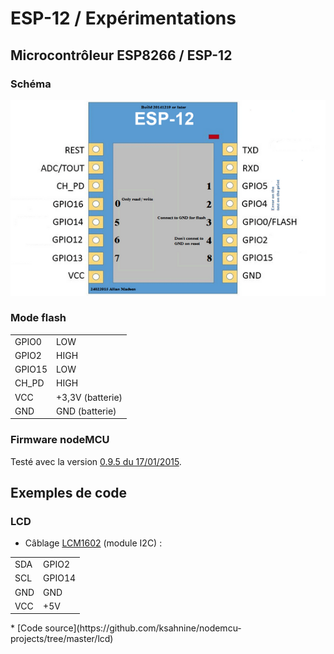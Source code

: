 # ESP-12 / Expérimentations

## Microcontrôleur ESP8266 / ESP-12
### Schéma
![Overview](https://github.com/ksahnine/nodemcu-projects/raw/master/hardware/img/pin_map-esp-12-small.png "Overview")
### Mode flash
<table>
  <tr>
    <td>GPIO0</td><td>LOW</td>
  </tr>
  <tr>
    <td>GPIO2</td><td>HIGH</td>
  </tr>
  <tr>
    <td>GPIO15</td><td>LOW</td>
  </tr>
  <tr>
    <td>CH_PD</td><td>HIGH</td>
  </tr>
  <tr>
    <td>VCC</td><td>+3,3V (batterie)</td>
  </tr>
  <tr>
    <td>GND</td><td>GND (batterie)</td>
  </tr>
</table>

### Firmware nodeMCU
Testé avec la version [0.9.5 du 17/01/2015](https://github.com/nodemcu/nodemcu-firmware/blob/master/pre_build/0.9.5/nodemcu_20150107.bin).

## Exemples de code
### LCD
* Câblage [LCM1602](http://www.ebay.fr/itm/New-Character-LCD-Module-Display-LCM-1602-16X2-HD44780-Blue-Blacklight-/181090708166?pt=LH_DefaultDomain_0&hash=item2a29d8eac6) (module I2C) :
<table>
  <tr>
    <td>SDA</td><td>GPIO2</td>
  </tr>
  <tr>
    <td>SCL</td><td>GPIO14</td>
  </tr>
  <tr>
    <td>GND</td><td>GND</td>
  </tr>
  <tr>
    <td>VCC</td><td>+5V</td>
  </tr>
</table>
* [Code source](https://github.com/ksahnine/nodemcu-projects/tree/master/lcd)